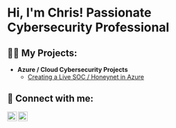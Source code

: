 <h1>Hi, I'm Chris! Passionate Cybersecurity Professional</h1>

<h2>👨‍💻 My Projects:</h2>

- <b>Azure / Cloud Cybersecurity Projects</b>
  - [Creating a Live SOC / Honeynet in Azure](https://github.com/chrisreddy1/Azure-SOC)

<h2> 🤳 Connect with me:</h2>

[<img align="left" alt="ChrisReddy | LinkedIn" width="22px" src="https://cdn.jsdelivr.net/npm/simple-icons@v3/icons/linkedin.svg" />][linkedin]
[<img align="left" alt="ChrisReddy | Instagram" width="22px" src="https://cdn.jsdelivr.net/npm/simple-icons@v3/icons/instagram.svg" />][instagram]

[instagram]: https://www.instagram.com/chrisreddy/
[linkedin]: https://linkedin.com/in/chrismreddy

<!--
**chrisreddy1/chrisreddy1** is a ✨ _special_ ✨ repository because its `README.md` (this file) appears on your GitHub profile.

Here are some ideas to get you started:

- 🔭 I’m currently working on ...
- 🌱 I’m currently learning ...
- 👯 I’m looking to collaborate on ...
- 🤔 I’m looking for help with ...
- 💬 Ask me about ...
- 📫 How to reach me: ...
- 😄 Pronouns: ...
- ⚡ Fun fact: ...
-->
